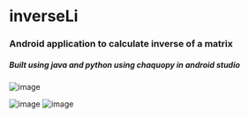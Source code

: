 # inverseLi
### Android application to calculate inverse of a matrix
##### Built using java and python using chaquopy in android studio 
![image](https://user-images.githubusercontent.com/88785262/147878814-62e16fa2-f322-4b14-9517-60535bb149a2.png)

![image](https://user-images.githubusercontent.com/88785262/150333635-d183721c-779d-445c-a091-10dba058a33a.png)
![image](https://user-images.githubusercontent.com/88785262/150333729-cdf5598e-089b-4969-b3cb-906e7fe7ddfb.png)
